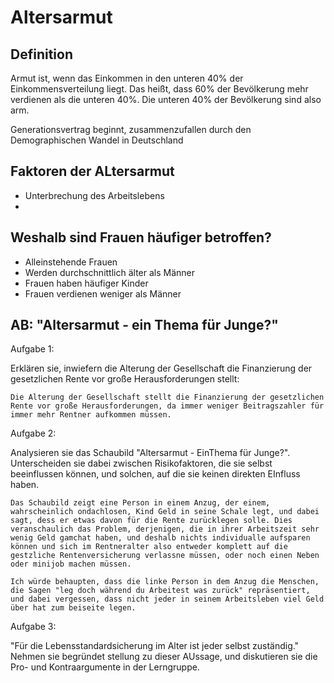 # Altersarmut

## Definition

Armut ist, wenn das Einkommen in den unteren 40% der Einkommensverteilung liegt. Das heißt, dass 60% der Bevölkerung mehr verdienen als die unteren 40%. Die unteren 40% der Bevölkerung sind also arm.

Generationsvertrag beginnt, zusammenzufallen durch den Demographischen Wandel in Deutschland

## Faktoren der ALtersarmut

- Unterbrechung des Arbeitslebens
- 

## Weshalb sind Frauen häufiger betroffen?

- Alleinstehende Frauen
- Werden durchschnittlich älter als Männer
- Frauen haben häufiger Kinder
- Frauen verdienen weniger als Männer

## AB: "Altersarmut - ein Thema für Junge?"

Aufgabe 1:

Erklären sie, inwiefern die Alterung der Gesellschaft die Finanzierung der gesetzlichen Rente vor große Herausforderungen stellt:

    Die Alterung der Gesellschaft stellt die Finanzierung der gesetzlichen Rente vor große Herausforderungen, da immer weniger Beitragszahler für immer mehr Rentner aufkommen müssen.

Aufgabe 2:

Analysieren sie das Schaubild "Altersarmut - EinThema für Junge?". Unterscheiden sie dabei zwischen Risikofaktoren, die sie selbst beeinflussen können, und solchen, auf die sie keinen direkten EInfluss haben.

    Das Schaubild zeigt eine Person in einem Anzug, der einem, wahrscheinlich ondachlosen, Kind Geld in seine Schale legt, und dabei sagt, dess er etwas davon für die Rente zurücklegen solle. Dies veranschaulich das Problem, derjenigen, die in ihrer Arbeitszeit sehr wenig Geld gamchat haben, und deshalb nichts individualle aufsparen können und sich im Rentneralter also entweder komplett auf die gestzliche Rentenversicherung verlassne müssen, oder noch einen Neben oder minijob machen müssen.

    Ich würde behaupten, dass die linke Person in dem Anzug die Menschen, die Sagen "leg doch während du Arbeitest was zurück" repräsentiert, und dabei vergessen, dass nicht jeder in seinem Arbeitsleben viel Geld über hat zum beiseite legen.


Aufgabe 3:

"Für die Lebensstandardsicherung im Alter ist jeder selbst zuständig." Nehmen sie begründet stellung zu dieser AUssage, und diskutieren sie die Pro- und Kontraargumente in der Lerngruppe.





